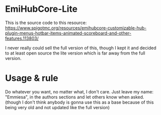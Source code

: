 # EmiHubCore-Lite
This is the source code to this resource: https://www.spigotmc.org/resources/emihubcore-customizable-hub-plugin-menus-hotbar-items-animated-scoreboard-and-other-features.113803/

I never really could sell the full version of this, though I kept it and decided to at least open source the lite version which is far away from the full version. 

# Usage & rule
Do whatever you want, no matter what, I don't care. Just leave my name: "Emmiesa", in the authors sections and let others know when asked. (though I don't think anybody is gonna use this as a base because of this being very old and not updated like the full version)
